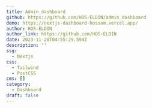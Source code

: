 ```yaml
---
title: Admin_dashboard
github: https://github.com/HOS-ELDIN/admin_dashboard
demo: https://nextjs-dashboard-hossam.vercel.app/
author: HOS-ELDIN
author_link: https://github.com/HOS-ELDIN
date: 2023-11-28T04:55:29.594Z
description: ''
ssg:
  - Nextjs
css:
  - Tailwind
  - PostCSS
cms: []
category:
  - Dashboard
draft: false
---
```


